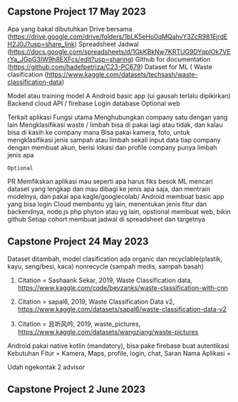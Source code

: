 Capstone Project 17 May 2023
--

Apa yang bakal dibutuhkan
Drive bersama (https://drive.google.com/drive/folders/1bLK5eHo0qMQahvY3ZcR981EjrdEH2J0J?usp=share_link) 
Spreadsheet Jadwal (https://docs.google.com/spreadsheets/d/1GkKBkNw7KRTUG9DYqpIOk7VErYa_JGpG3IW9h8EXFcs/edit?usp=sharing)
Github for documentation (https://github.com/hadefpetriza/C23-PC679)
Dataset for ML (
Waste clasification (https://www.kaggle.com/datasets/techsash/waste-classification-data)


Model atau training model
A
Android basic app (ui gausah terlalu dipikirkan)
Backend cloud API / firebase
Login database
Optional web

Terkait aplikasi
Fungsi utama 
Menghubungkan company satu dengan yang lain
Mengklasifikasi waste / limbah bisa di pakai lagi atau tidak, dan kalau bisa di kasih ke company mana
Bisa pakai kamera, foto, untuk mengklasifikasi jenis sampah atau limbah
sekali input data tiap company dengan membuat akun, berisi lokasi dan profile company punya limbah jenis apa 


	Optional


PR
Memfikskan aplikasi mau seperti apa harus fiks besok
ML mencari dataset yang lengkap dan mau dibagi ke jenis apa saja, dan mentrain modelnya, dan pakai apa kagle/googlecolab/
Android membuat basic app yang bisa login
Cloud membantu yg lain, menentukan jenis fitur dan backendnya, node.js php phyton atau yg lain, opstional membuat web, bikin github
Setiap cohort membuat jadwal di spreadsheet dan targetnya

Capstone Project 24 May 2023
--
Dataset ditambah, model clasification ada organic dan recyclable(plastik, kayu, seng/besi, kaca) nonrecycle (sampah medis, sampah basah)

1. Citation = Sashaank Sekar, 2019, Waste Classification data, https://www.kaggle.com/code/beyzanks/waste-classification-with-cnn

2. Citation = sapal6, 2019, Waste Classification Data v2, https://www.kaggle.com/datasets/sapal6/waste-classification-data-v2

3. Citation = 且听风吟, 2019, waste_pictures, https://www.kaggle.com/datasets/wangziang/waste-pictures

Android pakai native kotlin (mandatory), bisa pake firebase buat autentikasi
Kebutuhan Fitur = Kamera, Maps, profile, login, chat, 
Saran Nama Aplikasi = 


Udah ngekontak 2 advisor

Capstone Project 2 June 2023
--

